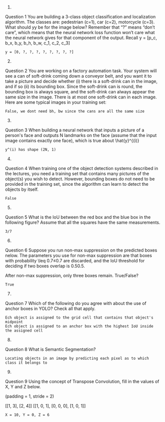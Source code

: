 1.
Question 1
You are building a 3-class object classification and localization algorithm. The classes are: pedestrian (c=1), car (c=2), motorcycle (c=3). What should yy be for the image below? Remember that “?” means “don’t care”, which means that the neural network loss function won’t care what the neural network gives for that component of the output. Recall y = [p_c, b_x, b_y, b_h, b_w, c_1, c_2, c_3]

	y = [0, ?, ?, ?, ?, ?, ?, ?, ?]

2.
Question 2
You are working on a factory automation task. Your system will see a can of soft-drink coming down a conveyor belt, and you want it to take a picture and decide whether (i) there is a soft-drink can in the image, and if so (ii) its bounding box. Since the soft-drink can is round, the bounding box is always square, and the soft-drink can always appear the same size in the image. There is at most one soft-drink can in each image. Here are some typical images in your training set:

	False, we dont need bh, bw since the cans are all the same size

3.
Question 3
When building a neural network that inputs a picture of a person's face and outputs N landmarks on the face (assume that the input image contains exactly one face), which is true about \hat{y}^{(i)} 

	y^(i) has shape (2N, 1)

4.
Question 4
When training one of the object detection systems described in the lectures, you need a training set that contains many pictures of the object(s) you wish to detect. However, bounding boxes do not need to be provided in the training set, since the algorithm can learn to detect the objects by itself.

	False
	
5.
Question 5
What is the IoU between the red box and the blue box in the following figure? Assume that all the squares have the same measurements.

	3/7

6.
Question 6
Suppose you run non-max suppression on the predicted boxes nelow. The parameters you use for non-max suppression are that boxes with probability \leq 0.7≤0.7 are discarded, and the IoU threshold for deciding if two boxes overlap is 0.50.5.

After non-max suppression, only three boxes remain. True/False?
	
	True

7.
Question 7
Which of the following do you agree with about the use of anchor boxes in YOLO? Check all that apply.

	Ech object is assigned to the grid cell that contains that object's midpoint
	Ech object is assigned to an anchor box with the highest IoU inside the assigned cell

8.
Question 8
What is Semantic Segmentation?

	Locating objects in an image by predicting each pixel as to which class it belongs to

9.
Question 9
Using the concept of Transpose Convolution, fill in the values of X, Y and Z below.

(padding = 1, stride = 2)

[[1, 3], [2, 4]]
[[1, 0, 1], [0, 0, 0], [1, 0, 1]]

	X = 10, Y = 0, Z = 6



	

